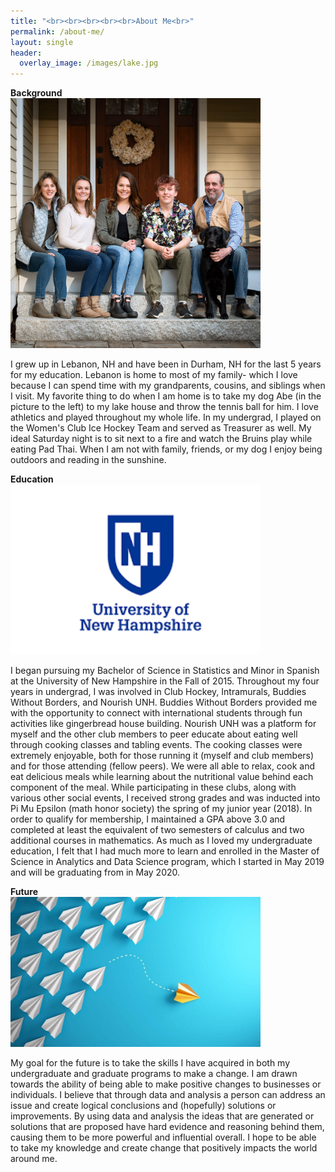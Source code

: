 ```yaml
---
title: "<br><br><br><br><br>About Me<br>"
permalink: /about-me/
layout: single
header:
  overlay_image: /images/lake.jpg
---
```

**Background**
<br>
<img src="/images/frontsteps.JPG" width="400" class="center"/>
</br>

I grew up in Lebanon, NH and have been in Durham, NH for the last 5 years for my education. Lebanon is home to most of my family- which I love because I can spend time with my grandparents, cousins, and siblings when I visit. My favorite thing to do when I am home is to take my dog Abe (in the picture to the left) to my lake house and throw the tennis ball for him. I love athletics and played throughout my whole life. In my undergrad, I played on the Women's Club Ice Hockey Team and served as Treasurer as well. My ideal Saturday night is to sit next to a fire and watch the Bruins play while eating Pad Thai. When I am not with family, friends, or my dog I enjoy being outdoors and reading in the sunshine.

**Education**
<br>
<img src="/images/unhlogo.png" width="400" class="center"/>
</br>

I began pursuing my Bachelor of Science in Statistics and Minor in Spanish at the University of New Hampshire in the Fall of 2015. Throughout my four years in undergrad, I was involved in Club Hockey, Intramurals, Buddies Without Borders, and Nourish UNH. Buddies Without Borders provided me with the opportunity to connect with international students through fun activities like gingerbread house building. Nourish UNH was a platform for myself and the other club members to peer educate about eating well through cooking classes and tabling events. The cooking classes were extremely enjoyable, both for those running it (myself and club members) and for those attending (fellow peers). We were all able to relax, cook and eat delicious meals while learning about the nutritional value behind each component of the meal. While participating in these clubs, along with various other social events, I received strong grades and was inducted into Pi Mu Epsilon (math honor society) the spring of my junior year (2018). In order to qualify for membership, I maintained a GPA above 3.0 and completed at least the equivalent of two semesters of calculus and two additional courses in mathematics. As much as I loved my undergraduate education, I felt that I had much more to learn and enrolled in the Master of Science in Analytics and Data Science program, which I started in May 2019 and will be graduating from in May 2020.

**Future**
<br>
<img src="/images/change.jpg" width="400" class="center"/>
</br>

My goal for the future is to take the skills I have acquired in both my undergraduate and graduate programs to make a change. I am drawn towards the ability of being able to make positive changes to businesses or individuals. I believe that through data and analysis a person can address an issue and create logical conclusions and (hopefully) solutions or improvements. By using data and analysis the ideas that are generated or solutions that are proposed have hard evidence and reasoning behind them, causing them to be more powerful and influential overall. I hope to be able to take my knowledge and create change that positively impacts the world around me.
 
